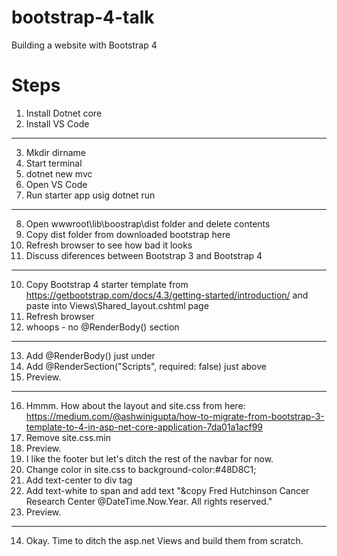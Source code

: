 # bootstrap-4-talk
Building a website with Bootstrap 4

# Steps
1. Install Dotnet core
2. Install VS Code
---
3. Mkdir dirname
4. Start terminal
5. dotnet new mvc
6. Open VS Code
7. Run starter app usig dotnet run
---
8. Open wwwroot\lib\boostrap\dist folder and delete contents
9. Copy dist folder from downloaded bootstrap here
10. Refresh browser to see how bad it looks
12. Discuss diferences between Bootstrap 3 and Bootstrap 4
---
10. Copy Bootstrap 4 starter template from 
    https://getbootstrap.com/docs/4.3/getting-started/introduction/
    and paste into Views\Shared\_layout.cshtml page
11. Refresh browser
12. whoops - no @RenderBody() section
---
13. Add @RenderBody() just under <body> 
14. Add @RenderSection("Scripts", required: false) just above </body>
15. Preview.
---
16. Hmmm. How about the layout and site.css from here: https://medium.com/@ashwinigupta/how-to-migrate-from-bootstrap-3-template-to-4-in-asp-net-core-application-7da01a1acf99
17. Remove site.css.min
18. Preview.
19. I like the footer but let's ditch the rest of the navbar for now. 
10. Change color in site.css to background-color:#48D8C1;
11. Add  text-center to div tag
12. Add text-white to span and add text "&copy Fred Hutchinson Cancer Research Center @DateTime.Now.Year. All rights reserved."
13. Preview.
---
14. Okay. Time to ditch the asp.net Views and build them from scratch.
